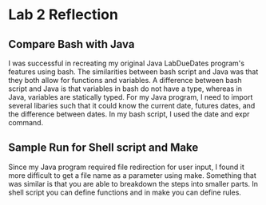 # Lab 2 Reflection
## Compare Bash with Java
I was successful in recreating my original Java LabDueDates program's features using bash. The similarities between bash script and Java was that they both allow for functions and variables. A difference between bash script and Java is that variables in bash do not have a type, whereas in Java, variables are statically typed. For my Java program, I need to import several libaries such that it could know the current date, futures dates, and the difference between dates. In my bash script, I used the date and expr command.

## Sample Run for Shell script and Make
Since my Java program required file redirection for user input, I found it more difficult to get a file name as a parameter using make. Something that was similar is that you are able to breakdown the steps into smaller parts. In shell script you can define functions and in make you can define rules.
